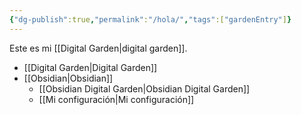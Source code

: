 ```yaml
---
{"dg-publish":true,"permalink":"/hola/","tags":["gardenEntry"]}
---
```



Este es mi [[Digital Garden\|digital garden]].

- [[Digital Garden\|Digital Garden]]
- [[Obsidian\|Obsidian]]
	- [[Obsidian Digital Garden\|Obsidian Digital Garden]]
	- [[Mi configuración\|Mi configuración]]